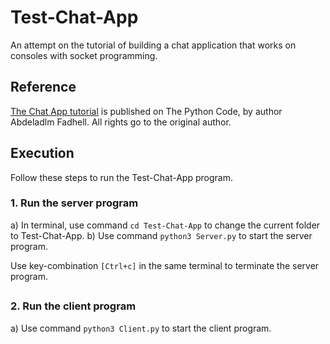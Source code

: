 # Test-Chat-App
An attempt on the tutorial of building a chat application that works on consoles with socket programming.

## Reference
[The Chat App tutorial](https://thepythoncode.com/article/make-a-chat-room-application-in-python) is published on The Python Code, by author Abdeladlm Fadhell. All rights go to the original author.


## Execution
Follow these steps to run the Test-Chat-App program.
### 1. Run the server program
a) In terminal, use command ```cd Test-Chat-App``` to change the current folder to Test-Chat-App.
b) Use command ```python3 Server.py``` to start the server program.

Use key-combination ```[Ctrl+c]``` in the same terminal to terminate the server program.

##

### 2. Run the client program
a) Use command ```python3 Client.py``` to start the client program.
